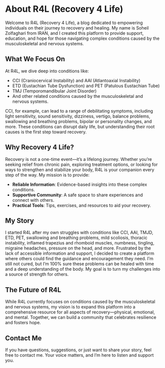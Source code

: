 # About R4L (Recovery 4 Life)

Welcome to R4L (Recovery 4 Life), a blog dedicated to empowering individuals on their journey to recovery and healing. My name is Soheil Zolfaghari from IRAN, and I created this platform to provide support, education, and hope for those navigating complex conditions caused by the musculoskeletal and nervous systems.

## What We Focus On

At R4L, we dive deep into conditions like:

- CCI (Craniocervical Instability) and AAI (Atlantoaxial Instability)
- ETD (Eustachian Tube Dysfunction) and PET (Patulous Eustachian Tube)
- TMJ (Temporomandibular Joint Disorder)
- And other related conditions caused by the musculoskeletal and nervous systems.

CCI, for example, can lead to a range of debilitating symptoms, including light sensitivity, sound sensitivity, dizziness, vertigo, balance problems, swallowing and breathing problems, bipolar or personality changes, and more. These conditions can disrupt daily life, but understanding their root causes is the first step toward recovery.

## Why Recovery 4 Life?

Recovery is not a one-time event—it’s a lifelong journey. Whether you’re seeking relief from chronic pain, exploring treatment options, or looking for ways to strengthen and stabilize your body, R4L is your companion every step of the way. My mission is to provide:

- **Reliable Information**: Evidence-based insights into these complex conditions.
- **Supportive Community**: A safe space to share experiences and connect with others.
- **Practical Tools**: Tips, exercises, and resources to aid your recovery.

## My Story

I started R4L after my own struggles with conditions like CCI, AAI, TMJD, ETD, PET, swallowing and breathing problems, mild scoliosis, thoracic instability, inflamed trapezius and rhomboid muscles, numbness, tingling, migraine headaches, pressure on the head, and more. Frustrated by the lack of accessible information and support, I decided to create a platform where others could find the guidance and encouragement they need. I’m still not cured, but I’m 100% sure these problems can be healed with time and a deep understanding of the body. My goal is to turn my challenges into a source of strength for others.

## The Future of R4L

While R4L currently focuses on conditions caused by the musculoskeletal and nervous systems, my vision is to expand this platform into a comprehensive resource for all aspects of recovery—physical, emotional, and mental. Together, we can build a community that celebrates resilience and fosters hope.

## Contact Me

If you have questions, suggestions, or just want to share your story, feel free to contact me. Your voice matters, and I’m here to listen and support you.
